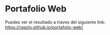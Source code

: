 # Portafolio Web

Puedes ver el resultado a traves del siguiente link: https://raezlo.github.io/portafolio-web/
